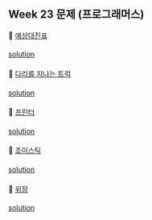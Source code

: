 ## Week 23 문제 (프로그래머스)

👀 [예상대진표](https://programmers.co.kr/learn/courses/30/lessons/12985)
####
[solution]()
####

👀 [다리를 지나는 트럭](https://programmers.co.kr/learn/courses/30/lessons/42583)
####
[solution]()
####

👀 [프린터](https://programmers.co.kr/learn/courses/30/lessons/42587)
####
[solution]()
####

👀 [조이스틱](https://programmers.co.kr/learn/courses/30/lessons/42860)
####
[solution]()
####

👀 [위장](https://programmers.co.kr/learn/courses/30/lessons/42578)
####
[solution]()
####

